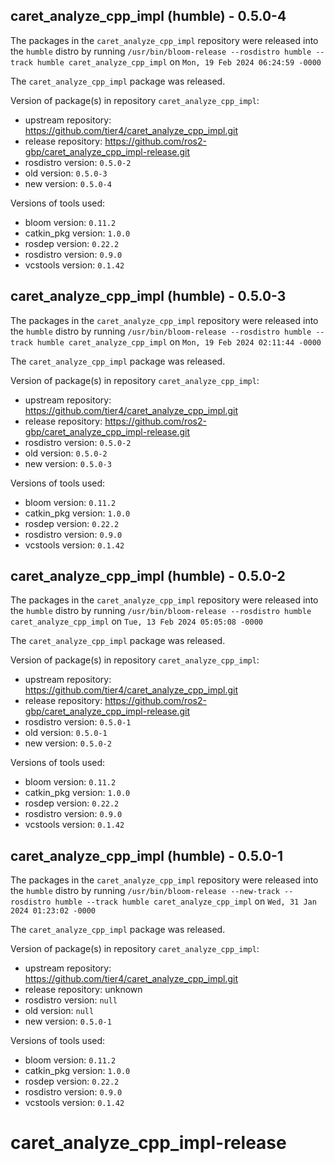 ## caret_analyze_cpp_impl (humble) - 0.5.0-4

The packages in the `caret_analyze_cpp_impl` repository were released into the `humble` distro by running `/usr/bin/bloom-release --rosdistro humble --track humble caret_analyze_cpp_impl` on `Mon, 19 Feb 2024 06:24:59 -0000`

The `caret_analyze_cpp_impl` package was released.

Version of package(s) in repository `caret_analyze_cpp_impl`:

- upstream repository: https://github.com/tier4/caret_analyze_cpp_impl.git
- release repository: https://github.com/ros2-gbp/caret_analyze_cpp_impl-release.git
- rosdistro version: `0.5.0-2`
- old version: `0.5.0-3`
- new version: `0.5.0-4`

Versions of tools used:

- bloom version: `0.11.2`
- catkin_pkg version: `1.0.0`
- rosdep version: `0.22.2`
- rosdistro version: `0.9.0`
- vcstools version: `0.1.42`


## caret_analyze_cpp_impl (humble) - 0.5.0-3

The packages in the `caret_analyze_cpp_impl` repository were released into the `humble` distro by running `/usr/bin/bloom-release --rosdistro humble --track humble caret_analyze_cpp_impl` on `Mon, 19 Feb 2024 02:11:44 -0000`

The `caret_analyze_cpp_impl` package was released.

Version of package(s) in repository `caret_analyze_cpp_impl`:

- upstream repository: https://github.com/tier4/caret_analyze_cpp_impl.git
- release repository: https://github.com/ros2-gbp/caret_analyze_cpp_impl-release.git
- rosdistro version: `0.5.0-2`
- old version: `0.5.0-2`
- new version: `0.5.0-3`

Versions of tools used:

- bloom version: `0.11.2`
- catkin_pkg version: `1.0.0`
- rosdep version: `0.22.2`
- rosdistro version: `0.9.0`
- vcstools version: `0.1.42`


## caret_analyze_cpp_impl (humble) - 0.5.0-2

The packages in the `caret_analyze_cpp_impl` repository were released into the `humble` distro by running `/usr/bin/bloom-release --rosdistro humble caret_analyze_cpp_impl` on `Tue, 13 Feb 2024 05:05:08 -0000`

The `caret_analyze_cpp_impl` package was released.

Version of package(s) in repository `caret_analyze_cpp_impl`:

- upstream repository: https://github.com/tier4/caret_analyze_cpp_impl.git
- release repository: https://github.com/ros2-gbp/caret_analyze_cpp_impl-release.git
- rosdistro version: `0.5.0-1`
- old version: `0.5.0-1`
- new version: `0.5.0-2`

Versions of tools used:

- bloom version: `0.11.2`
- catkin_pkg version: `1.0.0`
- rosdep version: `0.22.2`
- rosdistro version: `0.9.0`
- vcstools version: `0.1.42`


## caret_analyze_cpp_impl (humble) - 0.5.0-1

The packages in the `caret_analyze_cpp_impl` repository were released into the `humble` distro by running `/usr/bin/bloom-release --new-track --rosdistro humble --track humble caret_analyze_cpp_impl` on `Wed, 31 Jan 2024 01:23:02 -0000`

The `caret_analyze_cpp_impl` package was released.

Version of package(s) in repository `caret_analyze_cpp_impl`:

- upstream repository: https://github.com/tier4/caret_analyze_cpp_impl.git
- release repository: unknown
- rosdistro version: `null`
- old version: `null`
- new version: `0.5.0-1`

Versions of tools used:

- bloom version: `0.11.2`
- catkin_pkg version: `1.0.0`
- rosdep version: `0.22.2`
- rosdistro version: `0.9.0`
- vcstools version: `0.1.42`


# caret_analyze_cpp_impl-release
